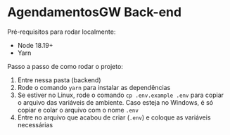 # AgendamentosGW Back-end

Pré-requisitos para rodar localmente:
- Node 18.19+
- Yarn

Passo a passo de como rodar o projeto:

1. Entre nessa pasta (backend)
1. Rode o comando `yarn` para instalar as dependências
1. Se estiver no Linux, rode o comando `cp .env.example .env` para copiar o arquivo das variáveis de ambiente. Caso esteja no Windows, é só copiar e colar o arquivo com o nome `.env`
1. Entre no arquivo que acabou de criar (`.env`) e coloque as variáveis necessárias